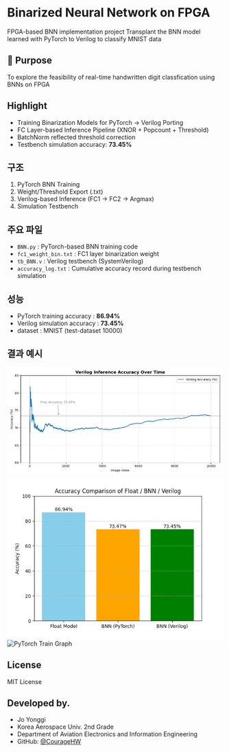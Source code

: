 # Binarized Neural Network on FPGA

FPGA-based BNN implementation project
Transplant the BNN model learned with PyTorch to Verilog to classify MNIST data

## 🎯 Purpose
To explore the feasibility of real-time handwritten digit classfication using BNNs on FPGA

## Highlight
- Training Binarization Models for PyTorch → Verilog Porting
- FC Layer-based Inference Pipeline (XNOR + Popcount + Threshold)
- BatchNorm reflected threshold correction
- Testbench simulation accuracy: **73.45%**

## 구조
1. PyTorch BNN Training
2. Weight/Threshold Export (.txt)
3. Verilog-based Inference (FC1 -> FC2 -> Argmax)
4. Simulation Testbench

## 주요 파일
- `BNN.py` : PyTorch-based BNN training code
- `fc1_weight_bin.txt` : FC1 layer binarization weight
- `tb_BNN.v` : Verilog testbench (SystemVerilog)
- `accuracy_log.txt` : Cumulative accuracy record during testbench simulation

## 성능
- PyTorch training accuracy : **86.94%**
- Verilog simulation accuracy : **73.45%**
- dataset : MNIST (test-dataset 10000)

## 결과 예시
![Verilog Accuracy Graph](images/accuracy_graph.png)
![Comparison Graph](images/comparison_graph.png)
![PyTorch Train Graph](train_graph.png)

## License
MIT License

## Developed by.
- Jo Yonggi
- Korea Aerospace Univ. 2nd Grade
- Department of Aviation Electronics and Information Engineering
- GitHub: [@CourageHW](https://github.com/CourageHW)